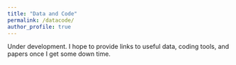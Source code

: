 ```yaml
---
title: "Data and Code"
permalink: /datacode/
author_profile: true
---
```


Under development. I hope to provide links to useful data, coding tools, and papers once I get some down time.
